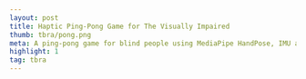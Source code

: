 ```yaml
---
layout: post
title: Haptic Ping-Pong Game for The Visually Impaired
thumb: tbra/pong.png
meta: A ping-pong game for blind people using MediaPipe HandPose, IMU and vibro-tactile substitution.   
highlight: 1
tag: tbra
---
```


